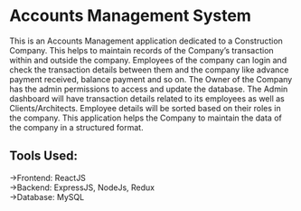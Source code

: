 # Accounts Management System
This is an Accounts Management application dedicated to a 
Construction Company. This helps to maintain records of the 
Company’s transaction within and outside the company. 
Employees of the company can login and check the transaction details 
between them and the company like advance payment received, balance 
payment and so on.
The Owner of the Company has the admin permissions to access and 
update the database. The Admin dashboard will have transaction details 
related to its employees as well as Clients/Architects. Employee details 
will be sorted based on their roles in the company. This application 
helps the Company to maintain the data of the company in a structured 
format.

<h2>Tools Used:</h2>
->Frontend: ReactJS<br/>
->Backend: ExpressJS, NodeJs, Redux<br/>
->Database: MySQL

